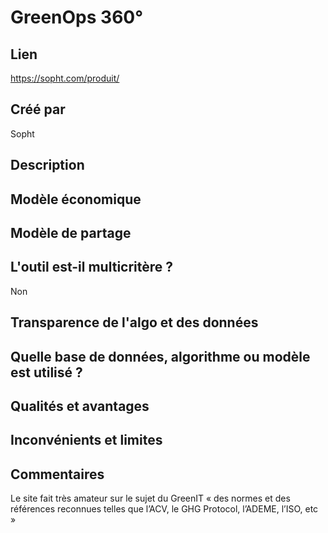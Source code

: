 # GreenOps 360°

## Lien

https://sopht.com/produit/

## Créé par

Sopht

## Description



## Modèle économique



## Modèle de partage



## L'outil est-il multicritère ?

Non

## Transparence de l'algo et des données



## Quelle base de données, algorithme ou modèle est utilisé ?



## Qualités et avantages



## Inconvénients et limites



## Commentaires

Le site fait très amateur sur le sujet du GreenIT « des normes et des références reconnues telles que l’ACV, le GHG Protocol, l’ADEME, l’ISO, etc »

